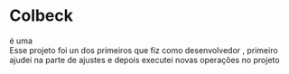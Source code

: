 # Colbeck
é uma  
Esse projeto foi  un dos primeiros que fiz como desenvolvedor , primeiro ajudei na parte  de ajustes e  depois
executei  novas operações no projeto
